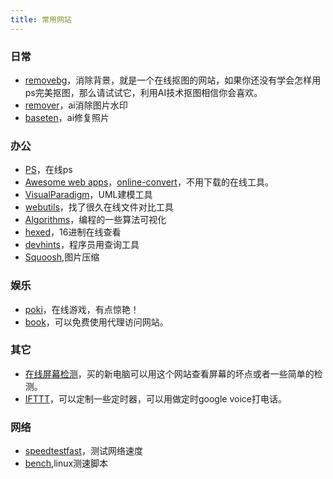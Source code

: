 ```yaml
---
title: 常用网站
---
```

### 日常
* [removebg](https://www.remove.bg/zh)，消除背景，就是一个在线抠图的网站，如果你还没有学会怎样用ps完美抠图，那么请试试它，利用AI技术抠图相信你会喜欢。
* [remover](https://remover.zmo.ai)，ai消除图片水印
* [baseten](https://app.baseten.co/apps/QPp4nPE/operator_views/RqgOnqV)，ai修复照片


### 办公
* [PS](https://ps.gaoding.com/)，在线ps
* [Awesome web apps](https://123apps.com/)，[online-convert](https://www.online-convert.com/)，不用下载的在线工具。
* [VisualParadigm](https://online.visual-paradigm.com/cn/)，UML建模工具
* [webutils](https://www.webutils.app/)，找了很久在线文件对比工具
* [Algorithms](https://www.cs.usfca.edu/~galles/visualization/Algorithms.html)，编程的一些算法可视化
* [hexed](https://hexed.it/)，16进制在线查看
* [devhints](https://devhints.io/)，程序员用查询工具
* [Squoosh](Squoosh.app),图片压缩


### 娱乐
* [poki](https://poki.com/)，在线游戏，有点惊艳！
* [book](https://www.vpnbook.com/)，可以免费使用代理访问网站。


### 其它
* [在线屏幕检测](https://screen.bmcx.com/#welcome)，买的新电脑可以用这个网站查看屏幕的坏点或者一些简单的检测。
* [IFTTT](https://ifttt.com/)，可以定制一些定时器，可以用做定时google voice打电话。


### 网络
* [speedtest](https://www.speedtest.net/)[fast](Fast.com)，测试网络速度
* [bench](https://bench.sh/),linux测速脚本
